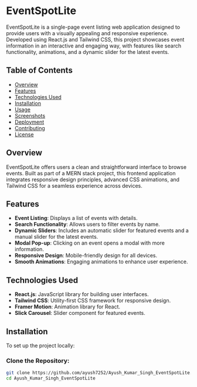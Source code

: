 # EventSpotLite

EventSpotLite is a single-page event listing web application designed to provide users with a visually appealing and responsive experience. Developed using React.js and Tailwind CSS, this project showcases event information in an interactive and engaging way, with features like search functionality, animations, and a dynamic slider for the latest events.

## Table of Contents
- [Overview](#overview)
- [Features](#features)
- [Technologies Used](#technologies-used)
- [Installation](#installation)
- [Usage](#usage)
- [Screenshots](#screenshots)
- [Deployment](#deployment)
- [Contributing](#contributing)
- [License](#license)

## Overview
EventSpotLite offers users a clean and straightforward interface to browse events. Built as part of a MERN stack project, this frontend application integrates responsive design principles, advanced CSS animations, and Tailwind CSS for a seamless experience across devices.

## Features
- **Event Listing**: Displays a list of events with details.
- **Search Functionality**: Allows users to filter events by name.
- **Dynamic Sliders**: Includes an automatic slider for featured events and a manual slider for the latest events.
- **Modal Pop-up**: Clicking on an event opens a modal with more information.
- **Responsive Design**: Mobile-friendly design for all devices.
- **Smooth Animations**: Engaging animations to enhance user experience.

## Technologies Used
- **React.js**: JavaScript library for building user interfaces.
- **Tailwind CSS**: Utility-first CSS framework for responsive design.
- **Framer Motion**: Animation library for React.
- **Slick Carousel**: Slider component for featured events.

## Installation
To set up the project locally:

### Clone the Repository:
```bash
git clone https://github.com/ayush7252/Ayush_Kumar_Singh_EventSpotLite.git
cd Ayush_Kumar_Singh_EventSpotLite
